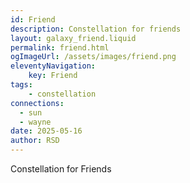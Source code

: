 ```yaml
---
id: Friend
description: Constellation for friends
layout: galaxy_friend.liquid
permalink: friend.html
ogImageUrl: /assets/images/friend.png
eleventyNavigation:
    key: Friend
tags:
    - constellation
connections: 
  - sun
  - wayne
date: 2025-05-16
author: RSD
---
```

Constellation for Friends
